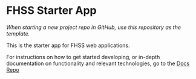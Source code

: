 # FHSS Starter App
_When starting a new project repo in GitHub, use this repository as the template._

This is the starter app for FHSS web applications. 

For instructions on how to get started developing, or in-depth documentation on functionality and relevant technologies, go to the [Docs Repo](https://github.com/FHSS-Web-Team/Documentation)
